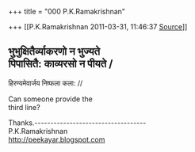 +++
title = "000 P.K.Ramakrishnan"

+++
[[P.K.Ramakrishnan	2011-03-31, 11:46:37 [Source](https://groups.google.com/g/samskrita/c/7KUxMPLKMH8)]]



भुभुक्षितैर्व्याकरणो न भुज्यते  
पिपासितै: काव्यरसो न पीयते /  
------------------------------  
हिरण्यमेवार्जय निष्फला कला: //

Can someone provide the  
third line?

Thanks.-----------------------------------  
P.K.Ramakrishnan  
<http://peekayar.blogspot.com>

